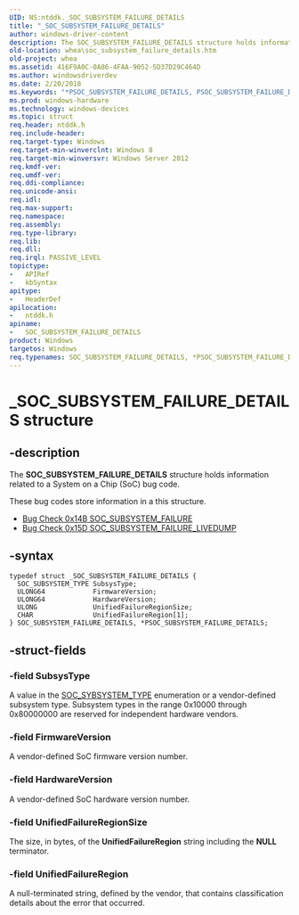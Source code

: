 ```yaml
---
UID: NS:ntddk._SOC_SUBSYSTEM_FAILURE_DETAILS
title: "_SOC_SUBSYSTEM_FAILURE_DETAILS"
author: windows-driver-content
description: The SOC_SUBSYSTEM_FAILURE_DETAILS structure holds information related to a System on a Chip (SoC) bug code.
old-location: whea\soc_subsystem_failure_details.htm
old-project: whea
ms.assetid: 416F9A0C-0A86-4FAA-9052-5D37D29C464D
ms.author: windowsdriverdev
ms.date: 2/20/2018
ms.keywords: "*PSOC_SUBSYSTEM_FAILURE_DETAILS, PSOC_SUBSYSTEM_FAILURE_DETAILS, PSOC_SUBSYSTEM_FAILURE_DETAILS structure pointer [WHEA Drivers and Applications], SOC_SUBSYSTEM_FAILURE_DETAILS, SOC_SUBSYSTEM_FAILURE_DETAILS structure [WHEA Drivers and Applications], _SOC_SUBSYSTEM_FAILURE_DETAILS, ntddk/PSOC_SUBSYSTEM_FAILURE_DETAILS, ntddk/SOC_SUBSYSTEM_FAILURE_DETAILS, whea.soc_subsystem_failure_details"
ms.prod: windows-hardware
ms.technology: windows-devices
ms.topic: struct
req.header: ntddk.h
req.include-header: 
req.target-type: Windows
req.target-min-winverclnt: Windows 8
req.target-min-winversvr: Windows Server 2012
req.kmdf-ver: 
req.umdf-ver: 
req.ddi-compliance: 
req.unicode-ansi: 
req.idl: 
req.max-support: 
req.namespace: 
req.assembly: 
req.type-library: 
req.lib: 
req.dll: 
req.irql: PASSIVE_LEVEL
topictype:
-	APIRef
-	kbSyntax
apitype:
-	HeaderDef
apilocation:
-	ntddk.h
apiname:
-	SOC_SUBSYSTEM_FAILURE_DETAILS
product: Windows
targetos: Windows
req.typenames: SOC_SUBSYSTEM_FAILURE_DETAILS, *PSOC_SUBSYSTEM_FAILURE_DETAILS
---
```


# _SOC_SUBSYSTEM_FAILURE_DETAILS structure


## -description


The   <b>SOC_SUBSYSTEM_FAILURE_DETAILS</b> structure holds information related to a System on a Chip (SoC) bug code.

These bug codes store information in a 
  this structure.
<ul>
<li>
<a href="https://msdn.microsoft.com/CC42D634-90CE-43F1-8552-E5DE711D2117">Bug    Check 0x14B SOC_SUBSYSTEM_FAILURE</a>
</li>
<li>
<a href="https://msdn.microsoft.com/F7903E88-1706-46E6-A5D0-6972702058A8">Bug Check 0x15D SOC_SUBSYSTEM_FAILURE_LIVEDUMP</a>
</li>
</ul>

## -syntax


````
typedef struct _SOC_SUBSYSTEM_FAILURE_DETAILS {
  SOC_SUBSYSTEM_TYPE SubsysType;
  ULONG64            FirmwareVersion;
  ULONG64            HardwareVersion;
  ULONG              UnifiedFailureRegionSize;
  CHAR               UnifiedFailureRegion[1];
} SOC_SUBSYSTEM_FAILURE_DETAILS, *PSOC_SUBSYSTEM_FAILURE_DETAILS;
````


## -struct-fields




### -field SubsysType

A value in the <a href="..\ntddk\ne-ntddk-_soc_subsystem_type.md">SOC_SYBSYSTEM_TYPE</a> enumeration or a vendor-defined subsystem type. Subsystem types in the range 0x10000 through 0x80000000 are reserved for independent hardware vendors. 


### -field FirmwareVersion

A vendor-defined SoC firmware version number.


### -field HardwareVersion

A  vendor-defined SoC hardware version number.


### -field UnifiedFailureRegionSize

The size, in bytes, of the <b>UnifiedFailureRegion</b> string including the <b>NULL</b> terminator.


### -field UnifiedFailureRegion

A null-terminated string, defined by the vendor, that  contains classification details about the error that occurred.

